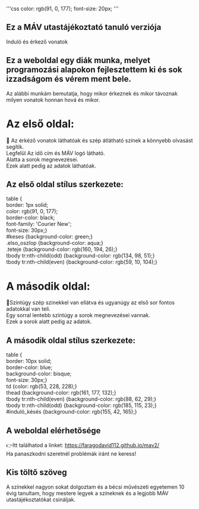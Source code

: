'''css
color: rgb(91, 0, 177);
font-size: 20px;
'''
## Ez a MÁV utastájékoztató tanuló verziója

Induló és érkező vonatok

## Ez a weboldal egy diák munka, melyet programozási alapokon fejlesztettem ki és sok izzadságom és vérem ment bele.

Az alábbi munkám bemutatja, hogy mikor érkeznek és mikor távoznak milyen vonatok honnan hová és mikor.

# Az első oldal:
🚂 Az érkéző vonatok láthatóak és szép átlátható színek a könnyebb olvasást segítik.<br>
Legfelül Az idő cím és MÁV logó látható.<br>
Alatta a sorok megnevezései.<br>
Ezek alatt pedig az adatok láthatóak.<br>
## Az első oldal stílus szerkezete:
table {<br>
    border: 1px solid;<br>
    color: rgb(91, 0, 177);<br>
    border-color: black;<br> 
    font-family: 'Courier New';<br>
    font-size: 30px;}<br>
#keses {background-color: green;}<br>
.elso_oszlop {background-color: aqua;}<br>
.teteje {background-color: rgb(160, 194, 26);}<br>
tbody tr:nth-child(odd) {background-color: rgb(134, 98, 51);}<br>
tbody tr:nth-child(even) {background-color: rgb(59, 10, 104);}<br>

# A második oldal:
🚉Szintúgy szép szinekkel van ellátva és ugyanúgy az első sor fontos adatokkal van teli.<br>
Egy sorral lentebb szintúgy a sorok megnevezései vannak.<br>
Ezek a sorok alatt pedig az adatok.<br>
## A második oldal stílus szerkezete:
table {<br>
    border: 10px solid;<br>
    border-color: blue;<br>
    background-color: bisque;<br>
    font-size: 30px;}<br>
td {color: rgb(53, 228, 228);}<br>
thead {background-color: rgb(161, 177, 132);}<br>
tbody tr:nth-child(even) {background-color: rgb(88, 62, 29);}<br>
tbody tr:nth-child(odd) {background-color: rgb(185, 115, 23);}<br>
#induló_késés {background-color: rgb(155, 42, 165);}<br>

## A weboldal elérhetősége
👉Itt találhatod a linket: https://faragodavid112.github.io/mav2/<br>
Ha panaszkodni szeretnél problémák iránt ne keress!<br>

## Kis töltő szöveg
A színekkel nagyon sokat dolgoztam és a bécsi művészeti egyetemen 10 évig tanultam, hogy mestere legyek a színeknek és a legjobb MÁV utastájékoztatókat csináljak.